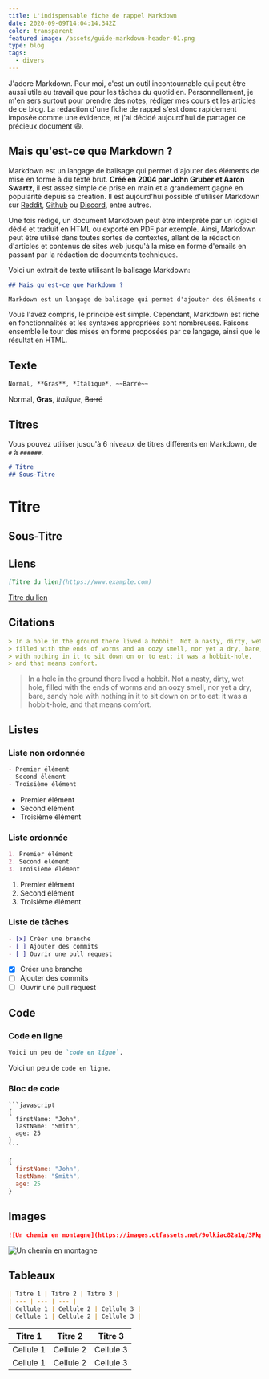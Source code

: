 ```yaml
---
title: L'indispensable fiche de rappel Markdown
date: 2020-09-09T14:04:14.342Z
color: transparent
featured image: /assets/guide-markdown-header-01.png
type: blog
tags:
  - divers
---
```

J'adore Markdown. Pour moi, c'est un outil incontournable qui peut être aussi utile au travail que pour les tâches du quotidien. Personnellement, je m'en sers surtout pour prendre des notes, rédiger mes cours et les articles de ce blog. La rédaction d'une fiche de rappel s'est donc rapidement imposée comme une évidence, et j'ai décidé aujourd'hui de partager ce précieux document 😃.

## Mais qu'est-ce que Markdown ?

Markdown est un langage de balisage qui permet d'ajouter des éléments de mise en forme à du texte brut. **Créé en 2004 par John Gruber et Aaron Swartz**, il est assez simple de prise en main et a grandement gagné en popularité depuis sa création. Il est aujourd'hui possible d'utiliser Markdown sur [Reddit](https://www.reddit.com/), [Github](https://www.github.com) ou [Discord](https://discord.com/), entre autres.

Une fois rédigé, un document Markdown peut être interprété par un logiciel dédié et traduit en HTML ou exporté en PDF par exemple. Ainsi, Markdown peut être utilisé dans toutes sortes de contextes, allant de la rédaction d'articles et contenus de sites web jusqu'à la mise en forme d'emails en passant par la rédaction de documents techniques. 

Voici un extrait de texte utilisant le balisage Markdown:

```markdown
## Mais qu'est-ce que Markdown ?

Markdown est un langage de balisage qui permet d'ajouter des éléments de mise en forme à du texte brut. **Créé en 2004 par John Gruber et Aaron Swartz**, il est assez simple de prise en main et a grandement gagné en popularité depuis sa création. Il est aujourd'hui possible d'utiliser Markdown sur [Reddit](https://www.reddit.com/), [Github](https://www.github.com) ou [Discord](https://discord.com/), entre autres.
```

Vous l'avez compris, le principe est simple. Cependant, Markdown est riche en fonctionnalités et les syntaxes appropriées sont nombreuses. Faisons ensemble le tour des mises en forme proposées par ce langage, ainsi que le résultat en HTML. 

## Texte

```markdown
Normal, **Gras**, *Italique*, ~~Barré~~
```
Normal, **Gras**, *Italique*, ~~Barré~~


## Titres

Vous pouvez utiliser jusqu'à 6 niveaux de titres différents en Markdown, de `#` à `######`.

```markdown
# Titre
## Sous-Titre
```

# Titre
## Sous-Titre

## Liens

```markdown
[Titre du lien](https://www.example.com)
```

[Titre du lien](https://www.example.com)

## Citations

```markdown
> In a hole in the ground there lived a hobbit. Not a nasty, dirty, wet hole, 
> filled with the ends of worms and an oozy smell, nor yet a dry, bare, sandy hole 
> with nothing in it to sit down on or to eat: it was a hobbit-hole, 
> and that means comfort.
```
> In a hole in the ground there lived a hobbit. Not a nasty, dirty, wet hole, 
> filled with the ends of worms and an oozy smell, nor yet a dry, bare, sandy hole 
> with nothing in it to sit down on or to eat: it was a hobbit-hole, 
> and that means comfort.

## Listes

### Liste non ordonnée

```markdown
- Premier élément
- Second élément
- Troisième élément
```

- Premier élément
- Second élément
- Troisième élément

### Liste ordonnée

```markdown
1. Premier élément
2. Second élément
3. Troisième élément
```

1. Premier élément
2. Second élément
3. Troisième élément

### Liste de tâches

```markdown
- [x] Créer une branche
- [ ] Ajouter des commits
- [ ] Ouvrir une pull request
```

- [x] Créer une branche
- [ ] Ajouter des commits
- [ ] Ouvrir une pull request

## Code

### Code en ligne

```markdown
Voici un peu de `code en ligne`.
```
Voici un peu de `code en ligne`.

### Bloc de code

    ```javascript
    {
      firstName: "John",
      lastName: "Smith",
      age: 25
    }
    ```
    
```javascript
{
  firstName: "John",
  lastName: "Smith",
  age: 25
}
```
    
## Images

```markdown
![Un chemin en montagne](https://images.ctfassets.net/9olkiac82a1q/3PkpThJCXct2V6jb757jR/a2e9deca53a874e47530bc04ef4fb42c/Hero.png?q=50)
```

![Un chemin en montagne](https://images.ctfassets.net/9olkiac82a1q/3PkpThJCXct2V6jb757jR/a2e9deca53a874e47530bc04ef4fb42c/Hero.png?q=50)

## Tableaux

```markdown
| Titre 1 | Titre 2 | Titre 3 |
| --- | --- | --- |
| Cellule 1 | Cellule 2 | Cellule 3 |
| Cellule 1 | Cellule 2 | Cellule 3 |
```

| Titre 1 | Titre 2 | Titre 3 |
| --- | --- | --- |
| Cellule 1 | Cellule 2 | Cellule 3 |
| Cellule 1 | Cellule 2 | Cellule 3 |